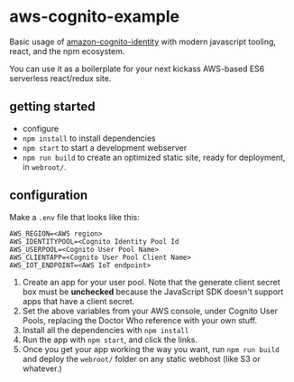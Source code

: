 # aws-cognito-example

Basic usage of [amazon-cognito-identity](https://github.com/aws/amazon-cognito-identity-js) with modern javascript tooling, react, and the npm ecosystem.

You can use it as a boilerplate for your next kickass AWS-based ES6 serverless react/redux site.


## getting started

* configure
* `npm install` to install dependencies
* `npm start` to start a development webserver
* `npm run build` to create an optimized static site, ready for deployment, in `webroot/`.


## configuration

Make a `.env` file that looks like this:

```
AWS_REGION=<AWS region>
AWS_IDENTITYPOOL=<Cognito Identity Pool Id
AWS_USERPOOL=<Cognito User Pool Name>
AWS_CLIENTAPP=<Cognito User Pool Client Name>
AWS_IOT_ENDPOINT=<AWS IoT endpoint>
```

1. Create an app for your user pool. Note that the generate client secret box must be **unchecked** because the JavaScript SDK doesn't support apps that have a client secret.
2. Set the above variables from your AWS console, under Cognito User Pools, replacing the Doctor Who reference with your own stuff.
3. Install all the dependencies with `npm install`
4. Run the app with `npm start`, and click the links.
5. Once you get your app working the way you want, run `npm run build` and deploy the `webroot/` folder on any static webhost (like S3 or whatever.)
